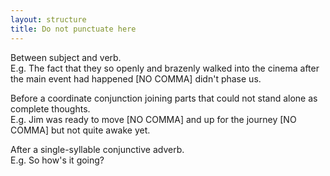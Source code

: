 ```yaml
---
layout: structure
title: Do not punctuate here
---  
```


Between subject and verb.  
E.g. The fact that they so openly and brazenly walked into the cinema after the main event had happened [NO COMMA] didn't phase us.  

Before a coordinate conjunction joining parts that could not stand alone as complete thoughts.  
E.g. Jim was ready to move [NO COMMA] and up for the journey [NO COMMA] but not quite awake yet.  

After a single-syllable conjunctive adverb.  
E.g. So how's it going?  


